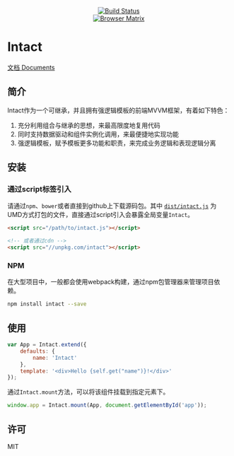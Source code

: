 <p align="center">
    <a href="https://travis-ci.org/Javey/Intact.svg?branch=master">
        <img src="https://travis-ci.org/Javey/Intact.svg?branch=master" alt="Build Status">
    </a>
    <br />
    <a href="https://saucelabs.com/u/Intactjs">
        <img src="https://saucelabs.com/browser-matrix/Intactjs.svg" alt="Browser Matrix">
    </a> 
</p>

# Intact

[文档 Documents](http://javey.github.io/Intact/#/document/start)

## 简介

Intact作为一个可继承，并且拥有强逻辑模板的前端MVVM框架，有着如下特色：

1. 充分利用组合与继承的思想，来最高限度地复用代码
2. 同时支持数据驱动和组件实例化调用，来最便捷地实现功能
3. 强逻辑模板，赋予模板更多功能和职责，来完成业务逻辑和表现逻辑分离

## 安装

### 通过script标签引入

请通过`npm`、`bower`或者直接到github上下载源码包。其中
[`dist/intact.js`](https://raw.githubusercontent.com/Javey/Intact/master/dist/intact.js)
为UMD方式打包的文件，直接通过script引入会暴露全局变量`Intact`。

```html
<script src="/path/to/intact.js"></script>

<!-- 或者通过cdn -->
<script src="//unpkg.com/intact"></script>
```

### NPM

在大型项目中，一般都会使用webpack构建，通过npm包管理器来管理项目依赖。

```bash
npm install intact --save
```

## 使用

```js
var App = Intact.extend({
    defaults: {
        name: 'Intact'
    },
    template: '<div>Hello {self.get("name")}!</div>'
});
```

通过`Intact.mount`方法，可以将该组件挂载到指定元素下。

```js
window.app = Intact.mount(App, document.getElementById('app'));
```
## 许可

MIT
